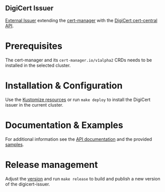 DigiCert Issuer
---------------

[External Issuer](https://cert-manager.io/docs/configuration/external) extending the [cert-manager](https://cert-manager.io) with the [DigiCert cert-central API](https://dev.digicert.com/services-api/orders/).

# Prerequisites

The cert-manager and its `cert-manager.io/v1alpha2` CRDs needs to be installed in the selected cluster.

# Installation & Configuration

Use the [Kustomize resources](config) or run `make deploy` to install the DigiCert issuer in the current cluster.

# Documentation & Examples

For additional information see the [API documentation](docs/apidocs/api.md) and the provided [samples](config/samples).

# Release management

Adjust the [version](VERSION) and run `make release` to build and publish a new version of the digicert-issuer.
